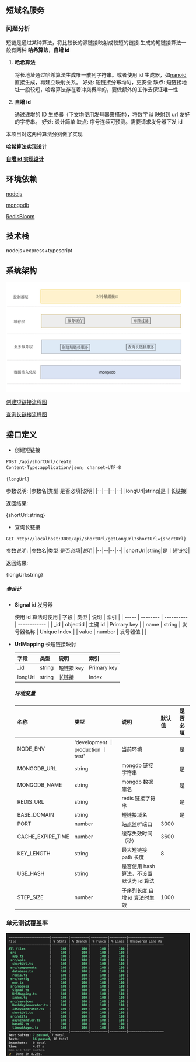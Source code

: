 ## 短域名服务

### 问题分析

短链是通过某种算法，将比较长的源链接映射成较短的链接.生成的短链接算法一般有两种 **哈希算法**，**自增 id**

1. **哈希算法**

   将长地址通过哈希算法生成唯一散列字符串。或者使用 id 生成器，如[nanoid](https://zelark.github.io/nano-id-cc/)直接生成，再建立映射关系。
   好处: 短链接分布均匀，更安全
   缺点: 短链接地址一般较短，哈希算法存在着冲突概率的，要做额外的工作去保证唯一性

2. **自增 id**

   通过递增的 ID 生成器（下文均使用发号器来描述），将数字 id 映射到 url 友好的字符串。
   好处: 设计简单
   缺点: 序号连续可预测。需要请求发号器下发 id

本项目对这两种算法分别做了实现

[**哈希算法实现设计**](./hash-design.md)

[**自增 id 实现设计**](./id-design.md)

## 环境依赖

[nodejs](https://nodejs.org/en/)

[mongodb](https://docs.mongodb.com/manual/installation/)

[RedisBloom](https://github.com/RedisBloom/RedisBloom)

## 技术栈

nodejs+express+typescript

## 系统架构

![](./images/app-layer.jpeg)

[创建短链接流程图](./images/create-short-url.png)

[查询长链接流程图](./images/get-long-url.png)

## 接口定义

- 创建短链接

```
POST /api/shortUrl/create
Content-Type:application/json; charset=UTF-8

{longUrl}
```

参数说明:
|参数名|类型|是否必填|说明|
|--|--|--|--|
|longUrl|string|是｜长链接|

返回结果:

{shortUrl:string}

- 查询长链接

```
GET http://localhost:3000/api/shortUrl/getLongUrl?shortUrl={shortUrl}
```

参数说明:
|参数名|类型|是否必填|说明|
|--|--|--|--|
|shortUrl|string|是｜短链接|

返回结果:

{longUrl:string}

##### 表设计

- **Signal** id 发号器

  使用 id 算法时使用
  | 字段 | 类型 | 说明 | 索引 |
  | ----- | -------- | ---------- | ------------ |
  | \_id | objectid | 主键 id | Primary key |
  | name | string | 发号器名称 | Unique Index |
  | value | number | 发号器值 | |

- **UrlMapping** 长短链接映射

  | 字段    | 类型   | 说明       | 索引        |
  | ------- | ------ | ---------- | ----------- |
  | \_id    | string | 短链接 key | Primary key |
  | longUrl | string | 长链接     | Index       |

  ##### 环境变量

  | 名称              | 类型                                | 说明                                     | 默认值 | 是否必填 |
  | ----------------- | ----------------------------------- | ---------------------------------------- | ------ | -------- |
  | NODE_ENV          | 'development ｜ production ｜ test' | 当前环境                                 |        | 是       |
  | MONGODB_URL       | string                              | mongdb 链接字符串                        |        | 是       |
  | MONGODB_NAME      | string                              | mongdb 数据库名                          |        | 是       |
  | REDIS_URL         | string                              | redis 链接字符串                         |        | 是       |
  | BASE_DOMAIN       | string                              | 短链接域名                               |        | 是       |
  | PORT              | number                              | 站点监听端口                             | 3000   |          |
  | CACHE_EXPIRE_TIME | number                              | 缓存失效时间（秒）                       | 3600   |          |
  | KEY_LENGTH        | string                              | 最大短链接 path 长度                     | 8      |          |
  | USE_HASH          | string                              | 是否使用 hash 算法，不设置默认为 id 算法 |        |          |
  | STEP_SIZE         | number                              | 子序列长度,自增 id 算法时生效            | 1000   |          |

### 单元测试覆盖率

![generate-shorturl.png](./images/coverage.png)
